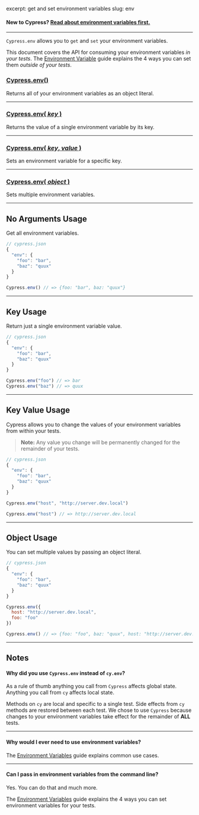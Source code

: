 excerpt: get and set environment variables
slug: env

#### **New to Cypress?** [Read about environment variables first.](http://on.cypress.io/guides/environment-variables)

***

`Cypress.env` allows you to `get` and `set` your environment variables.

This document covers the API for consuming your environment variables *in your tests*. The [Environment Variable](http://on.cypress.io/guides/environment-variables) guide explains the 4 ways you can set them *outside of your tests*.

### [Cypress.env()](#no-arguments-usage)

Returns all of your environment variables as an object literal.

***

### [Cypress.env( *key* )](#key-usage)

Returns the value of a single environment variable by its key.

***

### [Cypress.env( *key*, *value* )](#key-value-usage)

Sets an environment variable for a specific key.

***

### [Cypress.env( *object* )](#object-usage)

Sets multiple environment variables.

***

## No Arguments Usage

Get all environment variables.

```javascript
// cypress.json
{
  "env": {
    "foo": "bar",
    "baz": "quux"
  }
}
```

```javascript
Cypress.env() // => {foo: "bar", baz: "quux"}
```

***

## Key Usage

Return just a single environment variable value.

```javascript
// cypress.json
{
  "env": {
    "foo": "bar",
    "baz": "quux"
  }
}
```

```javascript
Cypress.env("foo") // => bar
Cypress.env("baz") // => quux
```

***

## Key Value Usage

Cypress allows you to change the values of your environment variables from within your tests.

> **Note:** Any value you change will be permanently changed for the remainder of your tests.

```javascript
// cypress.json
{
  "env": {
    "foo": "bar",
    "baz": "quux"
  }
}
```

```javascript
Cypress.env("host", "http://server.dev.local")

Cypress.env("host") // => http://server.dev.local
```

***

## Object Usage

You can set multiple values by passing an object literal.

```javascript
// cypress.json
{
  "env": {
    "foo": "bar",
    "baz": "quux"
  }
}
```

```javascript
Cypress.env({
  host: "http://server.dev.local",
  foo: "foo"
})

Cypress.env() // => {foo: "foo", baz: "quux", host: "http://server.dev.local"}
```

***

## Notes

#### Why did you use `Cypress.env` instead of `cy.env`?

As a rule of thumb anything you call from `Cypress` affects global state. Anything you call from `cy` affects local state.

Methods on `cy` are local and specific to a single test. Side effects from `cy` methods are restored between each test. We chose to use `Cypress` because changes to your environment variables take effect for the remainder of **ALL** tests.

***

#### Why would I ever need to use environment variables?

The [Environment Variables](http://on.cypress.io/guides/environment-variables) guide explains common use cases.

***

#### Can I pass in environment variables from the command line?

Yes. You can do that and much more.

The [Environment Variables](http://on.cypress.io/guides/environment-variables) guide explains the 4 ways you can set environment variables for your tests.

